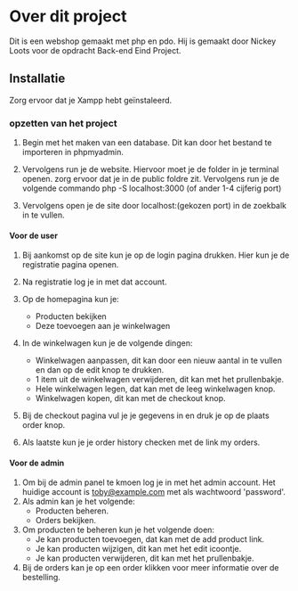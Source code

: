 # Over dit project

Dit is een webshop gemaakt met php en pdo. Hij is gemaakt door Nickey Loots voor de opdracht Back-end Eind Project.

## Installatie

Zorg ervoor dat je Xampp hebt geïnstaleerd. 

### opzetten van het project
1. Begin met het maken van een database. Dit kan door het bestand te importeren in phpmyadmin.

2. Vervolgens run je de website. Hiervoor moet je de folder in je terminal openen. zorg ervoor dat je in de public foldre zit. Vervolgens run je de volgende commando php -S localhost:3000 (of ander 1-4 cijferig port)

3. Vervolgens open je de site door localhost:(gekozen port) in de zoekbalk in te vullen.

#### Voor de user
1. Bij aankomst op de site kun je op de login pagina drukken. Hier kun je de registratie pagina openen.
2. Na registratie log je in met dat account. 
3. Op de homepagina kun je:
    * Producten bekijken
    * Deze toevoegen aan je winkelwagen

4. In de winkelwagen kun je de volgende dingen:
    * Winkelwagen aanpassen, dit kan door een nieuw aantal in te vullen en dan op de edit knop te drukken.
    * 1 item uit de winkelwagen verwijderen, dit kan met het prullenbakje.
    * Hele winkelwagen legen, dat kan met de leeg winkelwagen knop.
    * Winkelwagen kopen, dit kan met de checkout knop.

5. Bij de checkout pagina vul je je gegevens in en druk je op de plaats order knop.
6. Als laatste kun je je order history checken met de link my orders.

#### Voor de admin

1. Om bij de admin panel te kmoen log je in met het admin account. Het huidige account is toby@example.com met als wachtwoord 'password'. 
2. Als admin kan je het volgende:
    * Producten beheren.
    * Orders bekijken.
3. Om producten te beheren kun je het volgende doen:
    * Je kan producten toevoegen, dat kan met de add product link.
    * Je kan producten wijzigen, dit kan met het edit icoontje.
    * Je kan producten verwijderen, dit kan met het prullenbakje.
4. Bij de orders kan je op een order klikken voor meer informatie over de bestelling.